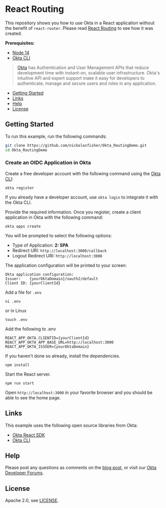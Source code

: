 # React Routing

This repository shows you how to use Okta in a React application without the benefit of `react-router`. Please read [React Routing][blog] to see how it was created.

**Prerequisites:**

- [Node 14](https://nodejs.org/)
- [Okta CLI](https://cli.okta.com)

> [Okta](https://developer.okta.com/) has Authentication and User Management APIs that reduce development time with instant-on, scalable user infrastructure. Okta's intuitive API and expert support make it easy for developers to authenticate, manage and secure users and roles in any application.

* [Getting Started](#getting-started)
* [Links](#links)
* [Help](#help)
* [License](#license)

## Getting Started

To run this example, run the following commands:

```bash
git clone https://github.com/nickolasfisher/Okta_RoutingDemo.git
cd Okta_RoutingDemo
```

### Create an OIDC Application in Okta

Create a free developer account with the following command using the [Okta CLI](https://cli.okta.com):

```shell
okta register
```

If you already have a developer account, use `okta login` to integrate it with the Okta CLI. 

Provide the required information. Once you register, create a client application in Okta with the following command:

```shell
okta apps create
```

You will be prompted to select the following options:
- Type of Application: **2: SPA**
- Redirect URI: `http://localhost:3000/callback`
- Logout Redirect URI: `http://localhost:3000`

The application configuration will be printed to your screen:

```shell
Okta application configuration:
Issuer:    {yourOktaDomain}/oauth2/default
Client ID: {yourClientId}
```

Add a file for `.env`

```shell
ni .env
```

or in Linux

```shell
touch .env
```

Add the following to .env

```dotenv
REACT_APP_OKTA_CLIENTID={yourClientId}
REACT_APP_OKTA_APP_BASE_URL=http://localhost:3000
REACT_APP_OKTA_ISSUER={yourOktaDomain}
```

If you haven't done so already, install the dependencies.

```shell
npm install
```

Start the React server.

```shell
npm run start
```

Open `http://localhost:3000` in your favorite browser and you should be able to see the home page.

## Links

This example uses the following open source libraries from Okta:

* [Okta React SDK](https://github.com/okta/okta-react)
* [Okta CLI](https://github.com/okta/okta-cli)

## Help

Please post any questions as comments on the [blog post][blog], or visit our [Okta Developer Forums](https://devforum.okta.com/).

## License

Apache 2.0, see [LICENSE](LICENSE).

[blog]: https://developer.okta.com/blog/2021/xyz

